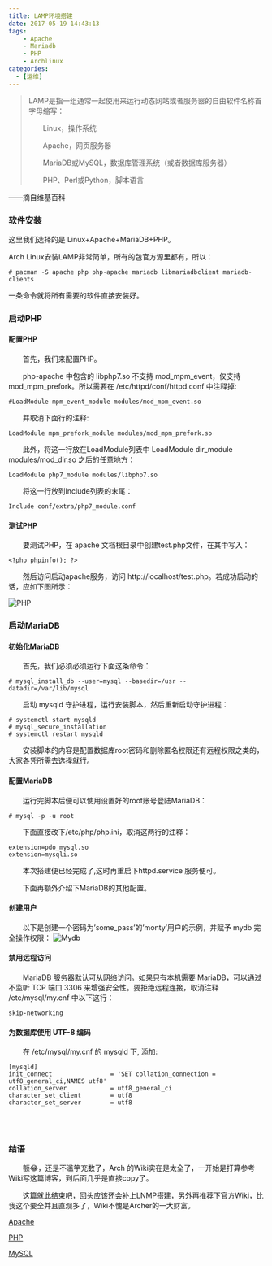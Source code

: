 ```yaml
---
title: LAMP环境搭建
date: 2017-05-19 14:43:13
tags: 
    - Apache
    - Mariadb
    - PHP
    - Archlinux
categories:
  - [运维]
---
```


>LAMP是指一组通常一起使用来运行动态网站或者服务器的自由软件名称首字母缩写：
>
> &emsp;&emsp;Linux，操作系统
>
> &emsp;&emsp;Apache，网页服务器
>
> &emsp;&emsp;MariaDB或MySQL，数据库管理系统（或者数据库服务器）
>
> &emsp;&emsp;PHP、Perl或Python，脚本语言

——摘自维基百科


### 软件安装

这里我们选择的是 Linux+Apache+MariaDB+PHP。

Arch Linux安装LAMP非常简单，所有的包官方源里都有，所以：

    # pacman -S apache php php-apache mariadb libmariadbclient mariadb-clients 
一条命令就将所有需要的软件直接安装好。



### 启动PHP

#### 配置PHP

&emsp;&emsp;首先，我们来配置PHP。

&emsp;&emsp;php-apache 中包含的 libphp7.so 不支持 mod_mpm_event，仅支持 mod_mpm_prefork。所以需要在 /etc/httpd/conf/httpd.conf 中注释掉:

    #LoadModule mpm_event_module modules/mod_mpm_event.so
&emsp;&emsp;并取消下面行的注释:

    LoadModule mpm_prefork_module modules/mod_mpm_prefork.so
&emsp;&emsp;此外，将这一行放在LoadModule列表中 LoadModule dir_module modules/mod_dir.so 之后的任意地方：

    LoadModule php7_module modules/libphp7.so
&emsp;&emsp;将这一行放到Include列表的末尾：

    Include conf/extra/php7_module.conf
#### 测试PHP

&emsp;&emsp;要测试PHP，在 apache 文档根目录中创建test.php文件，在其中写入：

    <?php phpinfo(); ?>
&emsp;&emsp;然后访问启动apache服务，访问 http://localhost/test.php。若成功启动的话，应如下图所示：

![PHP](https://oem-1251690846.cos.ap-guangzhou.myqcloud.com/img/591edcc26ad0e.png)

### 启动MariaDB

#### 初始化MariaDB

&emsp;&emsp;首先，我们必须必须运行下面这条命令：

    # mysql_install_db --user=mysql --basedir=/usr --datadir=/var/lib/mysql
&emsp;&emsp;启动 mysqld 守护进程，运行安装脚本，然后重新启动守护进程：

    # systemctl start mysqld
    # mysql_secure_installation
    # systemctl restart mysqld
&emsp;&emsp;安装脚本的内容是配置数据库root密码和删除匿名权限还有远程权限之类的，大家各凭所需去选择就行。

#### 配置MariaDB

&emsp;&emsp;运行完脚本后便可以使用设置好的root账号登陆MariaDB：

    # mysql -p -u root
&emsp;&emsp;下面直接改下/etc/php/php.ini，取消这两行的注释：

    extension=pdo_mysql.so
    extension=mysqli.so
&emsp;&emsp;本次搭建便已经完成了,这时再重启下httpd.service 服务便可。

&emsp;&emsp;下面再额外介绍下MariaDB的其他配置。

#### 创建用户

&emsp;&emsp;以下是创建一个密码为’some_pass’的’monty’用户的示例，并赋予 mydb 完全操作权限：
![Mydb](https://oem-1251690846.cos.ap-guangzhou.myqcloud.com/img/591ee3307f03c.png)

#### 禁用远程访问

&emsp;&emsp;MariaDB 服务器默认可从网络访问。如果只有本机需要 MariaDB，可以通过不监听 TCP 端口 3306 来增强安全性。要拒绝远程连接，取消注释 /etc/mysql/my.cnf 中以下这行：

    skip-networking
#### 为数据库使用 UTF-8 编码

&emsp;&emsp;在 /etc/mysql/my.cnf 的 mysqld 下, 添加:

    [mysqld]
    init_connect                = 'SET collation_connection = utf8_general_ci,NAMES utf8'
    collation_server            = utf8_general_ci
    character_set_client        = utf8
    character_set_server        = utf8
    
<br><br>

### 结语
&emsp;&emsp;额😂，还是不滥竽充数了，Arch 的Wiki实在是太全了，一开始是打算参考Wiki写这篇博客，到后面几乎是直接copy了。

&emsp;&emsp;这篇就此结束吧，回头应该还会补上LNMP搭建，另外再推荐下官方Wiki，比我这个要全并且直观多了，Wiki不愧是Archer的一大财富。

[Apache](https://wiki.archlinux.org/index.php/Apache_HTTP_Server)

[PHP](https://wiki.archlinux.org/index.php/PHP)

[MySQL](https://wiki.archlinux.org/index.php/MySQL)
